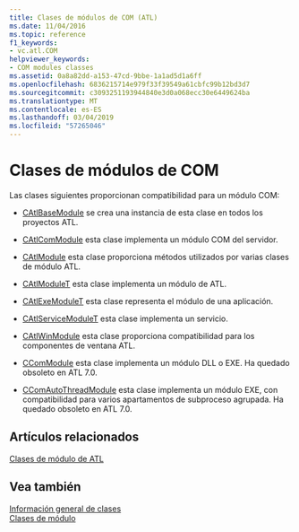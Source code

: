 ```yaml
---
title: Clases de módulos de COM (ATL)
ms.date: 11/04/2016
ms.topic: reference
f1_keywords:
- vc.atl.COM
helpviewer_keywords:
- COM modules classes
ms.assetid: 0a8a82dd-a153-47cd-9bbe-1a1ad5d1a6ff
ms.openlocfilehash: 6836215714e979f33f39549a61cbfc99b12bd3d7
ms.sourcegitcommit: c3093251193944840e3d0a068ecc30e6449624ba
ms.translationtype: MT
ms.contentlocale: es-ES
ms.lasthandoff: 03/04/2019
ms.locfileid: "57265046"
---
```

# <a name="com-modules-classes"></a>Clases de módulos de COM

Las clases siguientes proporcionan compatibilidad para un módulo COM:

- [CAtlBaseModule](../atl/reference/catlbasemodule-class.md) se crea una instancia de esta clase en todos los proyectos ATL.

- [CAtlComModule](../atl/reference/catlcommodule-class.md) esta clase implementa un módulo COM del servidor.

- [CAtlModule](../atl/reference/catlmodule-class.md) esta clase proporciona métodos utilizados por varias clases de módulo ATL.

- [CAtlModuleT](../atl/reference/catlmodulet-class.md) esta clase implementa un módulo de ATL.

- [CAtlExeModuleT](../atl/reference/catlexemodulet-class.md) esta clase representa el módulo de una aplicación.

- [CAtlServiceModuleT](../atl/reference/catlservicemodulet-class.md) esta clase implementa un servicio.

- [CAtlWinModule](../atl/reference/catlwinmodule-class.md) esta clase proporciona compatibilidad para los componentes de ventana ATL.

- [CComModule](../atl/reference/ccommodule-class.md) esta clase implementa un módulo DLL o EXE. Ha quedado obsoleto en ATL 7.0.

- [CComAutoThreadModule](../atl/reference/ccomautothreadmodule-class.md) esta clase implementa un módulo EXE, con compatibilidad para varios apartamentos de subproceso agrupada. Ha quedado obsoleto en ATL 7.0.

## <a name="related-articles"></a>Artículos relacionados

[Clases de módulo de ATL](../atl/atl-module-classes.md)

## <a name="see-also"></a>Vea también

[Información general de clases](../atl/atl-class-overview.md)<br/>
[Clases de módulo](../atl/atl-module-classes.md)
